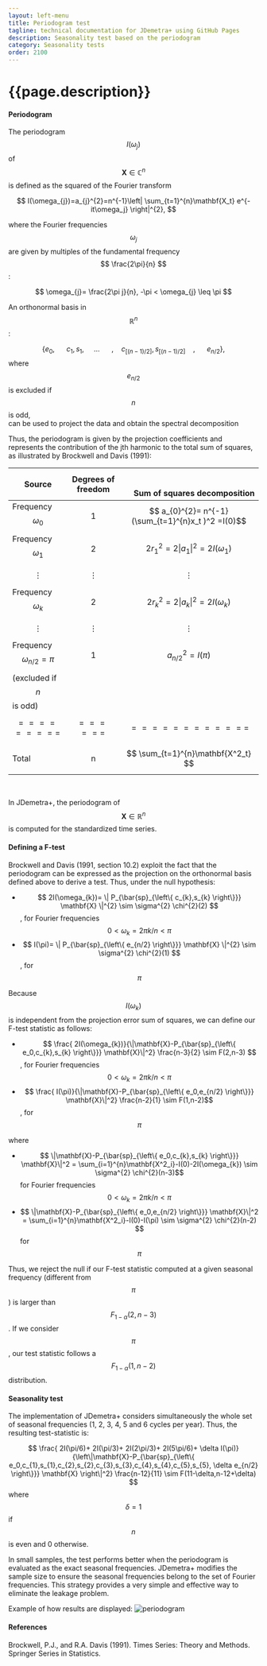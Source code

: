 ```yaml
---
layout: left-menu
title: Periodogram test
tagline: technical documentation for JDemetra+ using GitHub Pages
description: Seasonality test based on the periodogram
category: Seasonality tests
order: 2100
---
```

# {{page.description}}

####  Periodogram

The periodogram $$ I(\omega_j)$$  of $$ \mathbf{X} \in \mathbb{C}^n $$ is defined as the squared of the Fourier transform

$$
I(\omega_{j})=a_{j}^{2}=n^{-1}\left| \sum_{t=1}^{n}\mathbf{X_t} e^{-it\omega_j} \right|^{2},
$$

where the Fourier frequencies  $$ \omega_{j} $$  are given by multiples of the fundamental frequency $$ \frac{2\pi}{n} $$:

$$
\omega_{j}= \frac{2\pi j}{n}, -\pi < \omega_{j} \leq \pi 
$$

An orthonormal basis in  $$ \mathbb{R}^n $$:

$$ 
\left\{ e_0, ~~~~~~c_1, s_1, ~~~~~\ldots~~~~~\ , ~~~~c_{[(n-1)/2]}, s_{[(n-1)/2]}~~~~,~~~~~~ e_{n/2}  \right\},
$$ 
where $$ e_{n/2} $$ is excluded if $$ n $$ is odd,  
can be used to project the data and obtain the spectral decomposition

Thus, the periodogram is given by the projection coefficients and represents the contribution of the jth 
harmonic to the total sum of squares, as illustrated by Brockwell and Davis (1991):

| Source   | Degrees of freedom  |  $$~~~~$$ Sum of squares decomposition |
|---|:---:|---:|
| Frequency $$ \omega_{0} $$  | 1  | $$ a_{0}^{2}= n^{-1}(\sum_{t=1}^{n}x_t )^2 =I(0)$$ |
| Frequency $$ \omega_{1} $$    |  2 | $$ 2 r^{2}_{1} = 2 \left\| a_{1} \right\|^{2} = 2 I(\omega_{1}) $$  |
| $$ \vdots $$  |   $$ \vdots $$   |  $$ \vdots $$  |
| Frequency $$ \omega_{k} $$  | 2  | $$ 2 r^{2}_{k} = 2 \left\| a_{k} \right\|^{2} = 2 I(\omega_{k}) $$    |
| $$ \vdots $$  |  $$ \vdots $$    |   $$ \vdots $$  |
| Frequency $$ \omega_{n/2}=\pi $$    | 1  | $$ a_{n/2}^{2} = I(\pi) $$  |
| (excluded if $$ n $$ is odd)   |   |   |
|  $$ ========= $$ | $$ ====== $$ | $$ ============ $$   |
|  Total |  n |    $$ \sum_{t=1}^{n}\mathbf{X^2_t} $$|

$$~~~~$$

In JDemetra+, the periodogram of $$ \mathbf{X} \in \mathbb{R}^n $$ is computed for the standardized time series. 

####  Defining a F-test

Brockwell and Davis (1991, section 10.2) exploit the fact that the periodogram can be expressed as 
the projection on the orthonormal basis defined above to derive a  test.  Thus, under the null hypothesis:

- $$ 2I(\omega_{k})= \| P_{\bar{sp}_{\left\{ c_{k},s_{k} \right\}}} \mathbf{X} \|^{2}  \sim \sigma^{2} \chi^{2}(2) $$, for Fourier frequencies
$$ 0 < \omega_{k}=2\pi k/n < \pi $$
- $$ I(\pi)= \| P_{\bar{sp}_{\left\{ e_{n/2} \right\}}} \mathbf{X} \|^{2}  \sim \sigma^{2} \chi^{2}(1) $$, for $$ \pi $$

Because  $$ I(\omega_{k}) $$  is independent from the projection error sum of squares, we can define our F-test statistic as follows:

- $$ \frac{ 2I(\omega_{k})}{\|\mathbf{X}-P_{\bar{sp}_{\left\{ e_0,c_{k},s_{k} \right\}}} \mathbf{X}\|^2} \frac{n-3}{2} \sim F(2,n-3) $$, for Fourier frequencies
$$ 0 < \omega_{k}=2\pi k/n < \pi $$
- $$ \frac{ I(\pi)}{\|\mathbf{X}-P_{\bar{sp}_{\left\{ e_0,e_{n/2} \right\}}} \mathbf{X}\|^2} \frac{n-2}{1} \sim F(1,n-2)$$, for  $$ \pi $$

where
- $$ \|\mathbf{X}-P_{\bar{sp}_{\left\{ e_0,c_{k},s_{k} \right\}}} \mathbf{X}\|^2  = \sum_{i=1}^{n}\mathbf{X^2_i}-I(0)-2I(\omega_{k}) \sim \sigma^{2} \chi^{2}(n-3)$$  for Fourier frequencies
$$ 0 < \omega_{k}=2\pi k/n < \pi $$
- $$ \|\mathbf{X}-P_{\bar{sp}_{\left\{ e_0,e_{n/2} \right\}}} \mathbf{X}\|^2 = \sum_{i=1}^{n}\mathbf{X^2_i}-I(0)-I(\pi) \sim \sigma^{2} \chi^{2}(n-2)  $$     for $$ \pi $$

Thus, we reject the null if our F-test statistic computed at a given seasonal frequency (different from $$ \pi $$) is larger than $$ F_{1-α}(2,n-3)$$. 
If we consider $$ \pi  $$, our test statistic follows a $$ F_{1-α}(1,n-2)$$ distribution. 

####  Seasonality test

The implementation of JDemetra+ considers simultaneously the whole set of seasonal frequencies (1, 2, 3, 4, 5 and 6 cycles per year). Thus, the resulting test-statistic is:

$$
 \frac{ 2I(\pi/6)+ 2I(\pi/3)+ 2I(2\pi/3)+ 2I(5\pi/6)+ \delta I(\pi)}{\left\|\mathbf{X}-P_{\bar{sp}_{\left\{ e_0,c_{1},s_{1},c_{2},s_{2},c_{3},s_{3},c_{4},s_{4},c_{5},s_{5}, \delta e_{n/2} \right\}}} \mathbf{X} \right\|^2} \frac{n-12}{11} \sim F(11-\delta,n-12+\delta) 
$$
where  $$ \delta=1 $$  if $$ n $$ is even and 0 otherwise.

In small samples, the test performs better  when the periodogram is evaluated as the exact seasonal frequencies.  JDemetra+  modifies the sample size 
to ensure the seasonal frequencies belong to the set of Fourier frequencies.   This strategy provides a very simple and effective way to eliminate the leakage problem.

Example of how results are displayed:
![periodogram](https://palatej.github.io/pages/stats/tests/seasonality/images/periodogram.png)

####  References

Brockwell, P.J., and R.A. Davis (1991). Times Series: Theory and Methods. Springer Series in Statistics.
